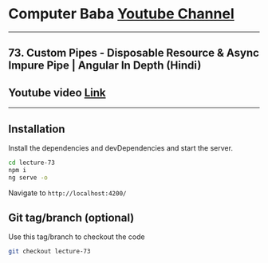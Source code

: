 # Computer Baba [Youtube Channel](https://www.youtube.com/c/ComputerBabaOfficial)

---

## 73. Custom Pipes - Disposable Resource & Async Impure Pipe | Angular In Depth (Hindi)

## Youtube video [Link](https://youtu.be/5XaGwwIJXiI)

---

## Installation

Install the dependencies and devDependencies and start the server.

```sh
cd lecture-73
npm i
ng serve -o
```

Navigate to `http://localhost:4200/`

## Git tag/branch (optional)

Use this tag/branch to checkout the code

```sh
git checkout lecture-73
```
